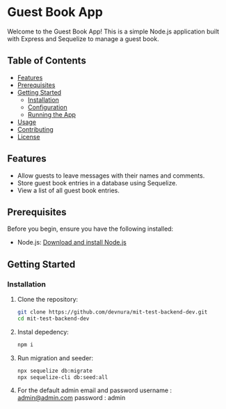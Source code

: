 # Guest Book App

Welcome to the Guest Book App! This is a simple Node.js application built with Express and Sequelize to manage a guest book.

## Table of Contents

- [Features](#features)
- [Prerequisites](#prerequisites)
- [Getting Started](#getting-started)
  - [Installation](#installation)
  - [Configuration](#configuration)
  - [Running the App](#running-the-app)
- [Usage](#usage)
- [Contributing](#contributing)
- [License](#license)

## Features

- Allow guests to leave messages with their names and comments.
- Store guest book entries in a database using Sequelize.
- View a list of all guest book entries.

## Prerequisites

Before you begin, ensure you have the following installed:

- Node.js: [Download and install Node.js](https://nodejs.org/)

## Getting Started

### Installation

1. Clone the repository:

   ```bash
   git clone https://github.com/devnura/mit-test-backend-dev.git
   cd mit-test-backend-dev

2. Instal depedency:

   ```bash
   npm i

3. Run migration and seeder:

   ```bash
   npx sequelize db:migrate
   npx sequelize-cli db:seed:all
   
4. For the default admin email and password
     username : admin@admin.com
     password : admin
   
